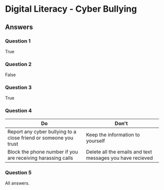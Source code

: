 # Digital Literacy - Cyber Bullying

## Answers

### Question 1

True

### Question 2

False

### Question 3

True

### Question 4

| Do                                                               | Don't                                                     |
| ---------------------------------------------------------------- | --------------------------------------------------------- |
| Report any cyber bullying to a close friend or someone you trust | Keep the information to yourself                          |
| Block the phone number if you are receiving harassing calls      | Delete all the emails and text messages you have recieved |

### Question 5

All answers.